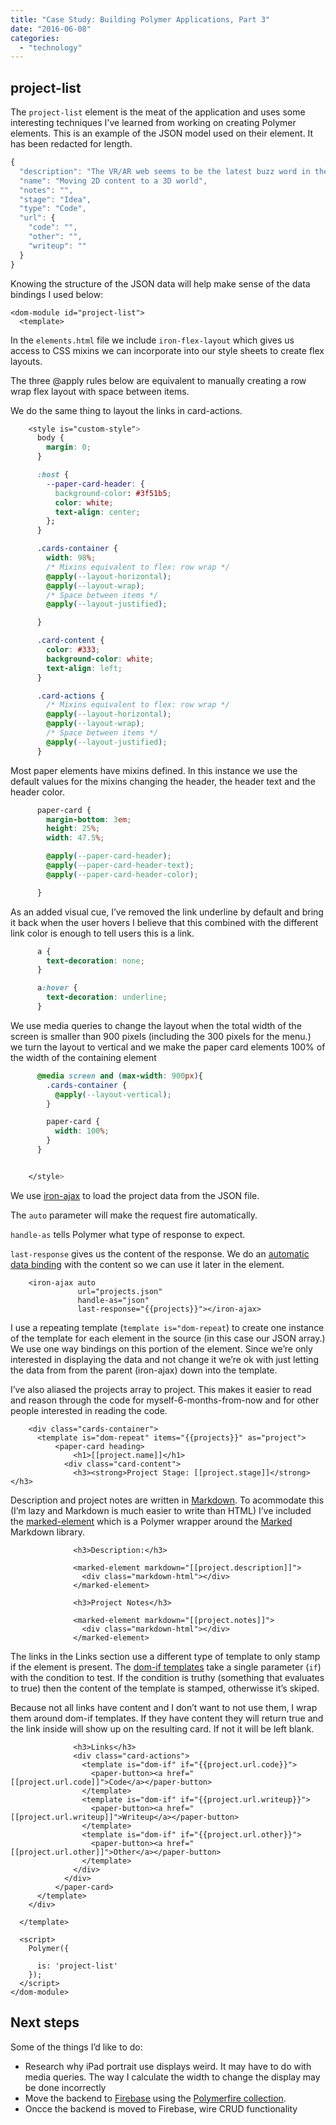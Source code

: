 ```yaml
---
title: "Case Study: Building Polymer Applications, Part 3"
date: "2016-06-08"
categories: 
  - "technology"
---
```


## project-list

The `project-list` element is the meat of the application and uses some interesting techniques I've learned from working on creating Polymer elements. This is an example of the JSON model used on their element. It has been redacted for length.

```javascript
{
  "description": "The VR/AR web seems to be the latest buzz word in the web community.",
  "name": "Moving 2D content to a 3D world",
  "notes": "",
  "stage": "Idea",
  "type": "Code",
  "url": {
    "code": "",
    "other": "",
    "writeup": ""
  }
}
```

Knowing the structure of the JSON data will help make sense of the data bindings I used below:

```markup
<dom-module id="project-list">
  <template>
```

In the `elements.html` file we include `iron-flex-layout` which gives us access to CSS mixins we can incorporate into our style sheets to create flex layouts.

The three @apply rules below are equivalent to manually creating a row wrap flex layout with space between items.

We do the same thing to layout the links in card-actions.

```css
    <style is="custom-style">
      body {
        margin: 0;
      }

      :host {
        --paper-card-header: {
          background-color: #3f51b5;
          color: white;
          text-align: center;
        };
      }

      .cards-container {
        width: 98%;
        /* Mixins equivalent to flex: row wrap */
        @apply(--layout-horizontal);
        @apply(--layout-wrap);
        /* Space between items */
        @apply(--layout-justified);

      }

      .card-content {
        color: #333;
        background-color: white;
        text-align: left;
      }

      .card-actions {
        /* Mixins equivalent to flex: row wrap */
        @apply(--layout-horizontal);
        @apply(--layout-wrap);
        /* Space between items */
        @apply(--layout-justified);
      }
```

Most paper elements have mixins defined. In this instance we use the default values for the mixins changing the header, the header text and the header color.

```css
      paper-card {
        margin-bottom: 3em;
        height: 25%;
        width: 47.5%;

        @apply(--paper-card-header);
        @apply(--paper-card-header-text);
        @apply(--paper-card-header-color);

      }
```

As an added visual cue, I’ve removed the link underline by default and bring it back when the user hovers I believe that this combined with the different link color is enough to tell users this is a link.

```css
      a {
        text-decoration: none;
      }

      a:hover {
        text-decoration: underline;
      }
```

We use media queries to change the layout when the total width of the screen is smaller than 900 pixels (including the 300 pixels for the menu.) we turn the layout to vertical and we make the paper card elements 100% of the width of the containing element

```css
      @media screen and (max-width: 900px){
        .cards-container {
          @apply(--layout-vertical);
        }

        paper-card {
          width: 100%;
        }
      }


    </style>
```

We use [iron-ajax](https://elements.polymer-project.org/elements/iron-ajax) to load the project data from the JSON file.

The `auto` parameter will make the request fire automatically.

`handle-as` tells Polymer what type of response to expect.

`last-response` gives us the content of the response. We do an [automatic data binding](https://www.polymer-project.org/1.0/docs/devguide/data-binding) with the content so we can use it later in the element.

```markup
    <iron-ajax auto
               url="projects.json"
               handle-as="json"
               last-response="{{projects}}"></iron-ajax>
```

I use a repeating template (`template is="dom-repeat`) to create one instance of the template for each element in the source (in this case our JSON array.) We use one way bindings on this portion of the element. Since we’re only interested in displaying the data and not change it we’re ok with just letting the data from from the parent (iron-ajax) down into the template.

I’ve also aliased the projects array to project. This makes it easier to read and reason through the code for myself-6-months-from-now and for other people interested in reading the code.

```markup
    <div class="cards-container">
      <template is="dom-repeat" items="{{projects}}" as="project">
          <paper-card heading>
              <h1>[[project.name]]</h1>
            <div class="card-content">
              <h3><strong>Project Stage: [[project.stage]]</strong></h3>
```

Description and project notes are written in [Markdown](https://daringfireball.net/projects/markdown/). To acommodate this (I’m lazy and Markdown is much easier to write than HTML) I’ve included the [marked-element](https://elements.polymer-project.org/elements/marked-element) which is a Polymer wrapper around the [Marked](https://github.com/chjj/marked) Markdown library.

```markup
              <h3>Description:</h3>

              <marked-element markdown="[[project.description]]">
                <div class="markdown-html"></div>
              </marked-element>

              <h3>Project Notes</h3>

              <marked-element markdown="[[project.notes]]">
                <div class="markdown-html"></div>
              </marked-element>
```

The links in the Links section use a different type of template to only stamp if the element is present. The [dom-if templates](https://www.polymer-project.org/1.0/docs/api/dom-if) take a single parameter (`if`) with the condition to test. If the condition is truthy (something that evaluates to true) then the content of the template is stamped, otherwisse it’s skiped.

Because not all links have content and I don’t want to not use them, I wrap them around dom-if templates. If they have content they will return true and the link inside will show up on the resulting card. If not it will be left blank.

```markup
              <h3>Links</h3>
              <div class="card-actions">
                <template is="dom-if" if="{{project.url.code}}">
                  <paper-button><a href="[[project.url.code]]">Code</a></paper-button>
                </template>
                <template is="dom-if" if="{{project.url.writeup}}">
                  <paper-button><a href="[[project.url.writeup]]">Writeup</a></paper-button>
                </template>
                <template is="dom-if" if="{{project.url.other}}">
                  <paper-button><a href="[[project.url.other]]">Other</a></paper-button>
                </template>
              </div>
            </div>
          </paper-card>
      </template>
    </div>

  </template>

  <script>
    Polymer({

      is: 'project-list'
    });
  </script>
</dom-module>
```

## Next steps

Some of the things I’d like to do:

- Research why iPad portrait use displays weird. It may have to do with media queries. The way I calculate the width to change the display may be done incorrectly
- Move the backend to [Firebase](https://firebase.google.com) using the [Polymerfire collection](https://github.com/firebase/polymerfire/).
- Oncce the backend is moved to Firebase, wire CRUD functionality
